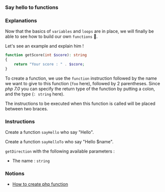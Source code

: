 ### Say hello to functions

### Explanations

Now that the basics of `variables` and `loops` are in place, we will finally be able to see how to build our own `functions` 👀.

Let's see an example and explain him !

```php
function getScore(int $score): string 
{
    return "Your score : " . $score;
}
```

To create a function, we use the `function` instruction followed by the name we want to give to this function (`foo` here), followed by 2 parentheses.
Since _php 7.0_ you can specify the return type of the function by putting a colon, and the type (`: string` here).

The instructions to be executed when this function is called will be placed between two braces.

### Instructions

Create a function `sayHello` who say "Hello".

Create a function `sayHelloTo` who say "Hello $name".

`getDirection` with the following available parameters :
 - The name : `string`

### Notions

- [How to create php function](https://www.w3schools.com/php/php_functions.asp)